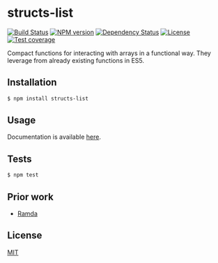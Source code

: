 
# structs-list

[![Build Status][travis-image]][travis-url]
[![NPM version][npm-image]][npm-url]
[![Dependency Status][david-image]][david-url]
[![License][license-image]][license-url]
[![Test coverage][coveralls-image]][coveralls-url]

Compact functions for interacting with arrays in a functional way. They leverage from already existing functions in ES5.

## Installation

```bash
$ npm install structs-list
```

## Usage

Documentation is available [here](./docs/index.md).

## Tests

```bash
$ npm test
```

## Prior work

* [Ramda](https://github.com/ramda/ramda)

## License

[MIT][license-url]

[npm-image]: https://img.shields.io/npm/v/structs-list.svg?style=flat-square
[npm-url]: https://npmjs.org/package/structs-list

[david-image]: http://img.shields.io/david/structs/list.svg?style=flat-square
[david-url]: https://david-dm.org/structs/list

[license-image]: http://img.shields.io/npm/l/list.svg?style=flat-square
[license-url]: ./license

[travis-image]: https://img.shields.io/travis/structs/list.svg?style=flat-square
[travis-url]: https://travis-ci.org/structs/list

[coveralls-image]: https://img.shields.io/coveralls/structs/list/master.svg?style=flat-square
[coveralls-url]: https://coveralls.io/r/structs/list?branch=master